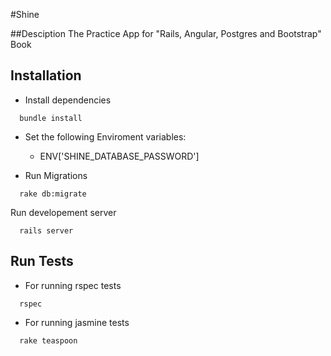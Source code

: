 #Shine

##Desciption
The Practice App for "Rails, Angular, Postgres and Bootstrap" Book

## Installation
* Install dependencies
``` 
  bundle install
```

* Set the following Enviroment variables:
  * ENV['SHINE_DATABASE_PASSWORD']

* Run Migrations
``` 
  rake db:migrate
```

Run developement server
``` 
  rails server
```

## Run Tests
* For running rspec tests
``` 
  rspec
```

* For running jasmine tests
``` 
  rake teaspoon
```